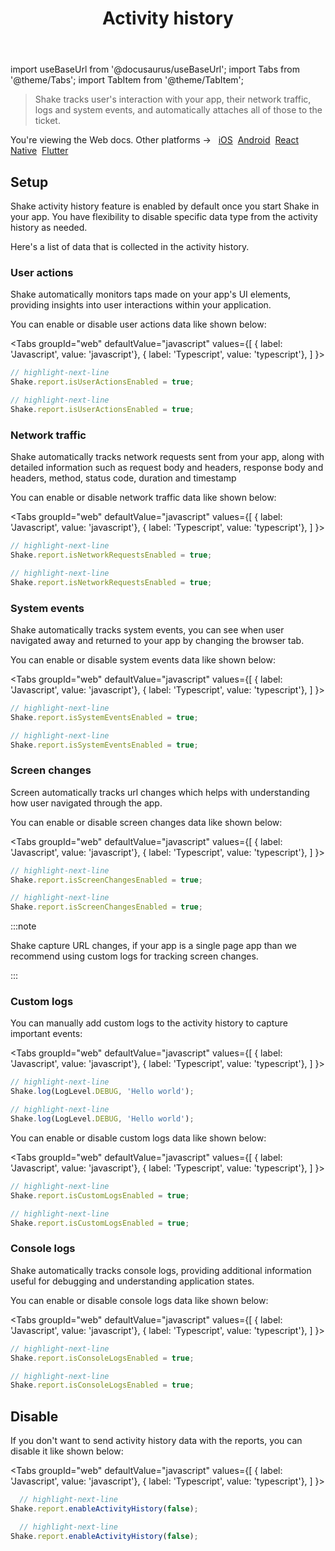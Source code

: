 ﻿---
id: activity-history
title: Activity history
---
import useBaseUrl from '@docusaurus/useBaseUrl';
import Tabs from '@theme/Tabs';
import TabItem from '@theme/TabItem';

>Shake tracks user's interaction with your app, their network traffic, logs and system events,
and automatically attaches all of those to the ticket.

<p class="p2 mt-40">You're viewing the Web docs. Other platforms → &nbsp;
<a href="/docs/android/configuration-and-data/activity-history/">iOS</a>&nbsp; 
<a href="/docs/android/configuration-and-data/activity-history/">Android</a>&nbsp;
<a href="/docs/android/configuration-and-data/activity-history/">React Native</a>&nbsp;
<a href="/docs/android/configuration-and-data/activity-history/">Flutter</a>&nbsp;  
</p>

## Setup

Shake activity history feature is enabled by default once you start Shake in your app. 
You have flexibility to disable specific data type from the activity history as needed.

Here's a list of data that is collected in the activity history.

### User actions

Shake automatically monitors taps made on your app's UI elements, providing insights into user interactions within your application.

You can enable or disable user actions data like shown below:

<Tabs
groupId="web"
defaultValue="javascript"
values={[
{ label: 'Javascript', value: 'javascript'},
{ label: 'Typescript', value: 'typescript'},
]
}>

<TabItem value="javascript">

```javascript title="index.js"
// highlight-next-line
Shake.report.isUserActionsEnabled = true;
```

</TabItem>

<TabItem value="typescript">

```typescript title="index.ts"
// highlight-next-line
Shake.report.isUserActionsEnabled = true;
```

</TabItem>
</Tabs>

### Network traffic

Shake automatically tracks network requests sent from your app, along with detailed information such as
request body and headers, response body and headers, method, status code, duration and timestamp

You can enable or disable network traffic data like shown below:

<Tabs
groupId="web"
defaultValue="javascript"
values={[
{ label: 'Javascript', value: 'javascript'},
{ label: 'Typescript', value: 'typescript'},
]
}>

<TabItem value="javascript">

```javascript title="index.js"
// highlight-next-line
Shake.report.isNetworkRequestsEnabled = true;
```

</TabItem>

<TabItem value="typescript">

```typescript title="index.ts"
// highlight-next-line
Shake.report.isNetworkRequestsEnabled = true;
```

</TabItem>
</Tabs>

### System events

Shake automatically tracks system events, you can see when user navigated away and returned to your app by changing the browser tab.

You can enable or disable system events data like shown below:

<Tabs
groupId="web"
defaultValue="javascript"
values={[
{ label: 'Javascript', value: 'javascript'},
{ label: 'Typescript', value: 'typescript'},
]
}>

<TabItem value="javascript">

```javascript title="index.js"
// highlight-next-line
Shake.report.isSystemEventsEnabled = true;
```

</TabItem>

<TabItem value="typescript">

```typescript title="index.ts"
// highlight-next-line
Shake.report.isSystemEventsEnabled = true;
```

</TabItem>
</Tabs>


### Screen changes

Screen automatically tracks url changes which helps with understanding how user navigated through the app.

You can enable or disable screen changes data like shown below:

<Tabs
groupId="web"
defaultValue="javascript"
values={[
{ label: 'Javascript', value: 'javascript'},
{ label: 'Typescript', value: 'typescript'},
]
}>

<TabItem value="javascript">

```javascript title="index.js"
// highlight-next-line
Shake.report.isScreenChangesEnabled = true;
```

</TabItem>

<TabItem value="typescript">

```typescript title="index.ts"
// highlight-next-line
Shake.report.isScreenChangesEnabled = true;
```

</TabItem>
</Tabs>

:::note

Shake capture URL changes, if your app is a single page app than we recommend using custom logs for tracking screen changes.

:::

### Custom logs

You can manually add custom logs to the activity history to capture important events:

<Tabs
groupId="web"
defaultValue="javascript"
values={[
{ label: 'Javascript', value: 'javascript'},
{ label: 'Typescript', value: 'typescript'},
]
}>

<TabItem value="javascript">

```javascript title="index.js"
// highlight-next-line
Shake.log(LogLevel.DEBUG, 'Hello world');
```

</TabItem>

<TabItem value="typescript">

```typescript title="index.ts"
// highlight-next-line
Shake.log(LogLevel.DEBUG, 'Hello world');
```

</TabItem>
</Tabs>

You can enable or disable custom logs data like shown below:

<Tabs
groupId="web"
defaultValue="javascript"
values={[
{ label: 'Javascript', value: 'javascript'},
{ label: 'Typescript', value: 'typescript'},
]
}>

<TabItem value="javascript">

```javascript title="index.js"
// highlight-next-line
Shake.report.isCustomLogsEnabled = true;
```

</TabItem>

<TabItem value="typescript">

```typescript title="index.ts"
// highlight-next-line
Shake.report.isCustomLogsEnabled = true;
```

</TabItem>
</Tabs>

### Console logs

Shake automatically tracks console logs, providing additional information useful for debugging and understanding application states.

You can enable or disable console logs data like shown below:

<Tabs
groupId="web"
defaultValue="javascript"
values={[
{ label: 'Javascript', value: 'javascript'},
{ label: 'Typescript', value: 'typescript'},
]
}>

<TabItem value="javascript">

```javascript title="index.js"
// highlight-next-line
Shake.report.isConsoleLogsEnabled = true;
```

</TabItem>

<TabItem value="typescript">

```typescript title="index.ts"
// highlight-next-line
Shake.report.isConsoleLogsEnabled = true;
```

</TabItem>
</Tabs>

## Disable

If you don't want to send activity history data with the reports, you can disable it like shown below:

<Tabs
groupId="web"
defaultValue="javascript"
values={[
{ label: 'Javascript', value: 'javascript'},
{ label: 'Typescript', value: 'typescript'},
]
}>

<TabItem value="javascript">

```javascript title="index.js"
  // highlight-next-line
Shake.report.enableActivityHistory(false);
```

</TabItem>

<TabItem value="typescript">

```typescript title="index.ts"
  // highlight-next-line
Shake.report.enableActivityHistory(false);
```

</TabItem>
</Tabs>

